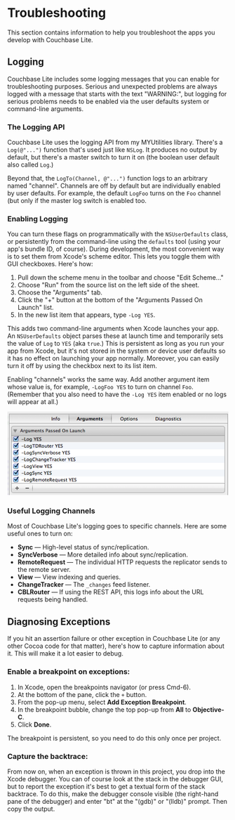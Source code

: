 # Troubleshooting
This section contains information to help you troubleshoot the apps you develop with Couchbase Lite.

## Logging

Couchbase Lite includes some logging messages that you can enable for troubleshooting purposes. Serious and unexpected problems are always logged with a message that starts with the text "WARNING:", but logging for serious problems needs to be enabled via the user defaults system or command-line arguments.

### The Logging API ##

Couchbase Lite uses the logging API from my MYUtilities library. There's a `Log(@"...")` function that's used just like `NSLog`. It produces no output by default, but there's a master switch to turn it on (the boolean user default also called `Log`.) 

Beyond that, the `LogTo(Channel, @"...")` function logs to an arbitrary named "channel". Channels are off by default but are individually enabled by user defaults. For example, the default `LogFoo` turns on the `Foo` channel (but only if the master log switch is enabled too.

### Enabling Logging ##

You can turn these flags on programmatically with the `NSUserDefaults` class, or persistently from the command-line using the `defaults` tool (using your app's bundle ID, of course). During development, the most convenient way is to set them from Xcode's scheme editor. This lets you toggle them with GUI checkboxes. Here's how:

1. Pull down the scheme menu in the toolbar and choose "Edit Scheme..."
2. Choose "Run" from the source list on the left side of the sheet.
3. Choose the "Arguments" tab.
4. Click the "+" button at the bottom of the "Arguments Passed On Launch" list.
5. In the new list item that appears, type `-Log YES`.

This adds two command-line arguments when Xcode launches your app. An `NSUserDefaults` object parses these at launch time and temporarily sets the value of `Log` to `YES` (aka `true`.) This is persistent as long as you run your app from Xcode, but it's not stored in the system or device user defaults so it has no effect on launching your app normally. Moreover, you can easily turn it off by using the checkbox next to its list item.

Enabling "channels" works the same way. Add another argument item whose value is, for example, `-LogFoo YES` to turn on channel `Foo`. (Remember that you also need to have the `-Log YES` item enabled or no logs will appear at all.)

<img src="images/logging.png">

### Useful Logging Channels ##

Most of Couchbase Lite's logging goes to specific channels. Here are some useful ones to turn on:

 * **Sync** &mdash; High-level status of sync/replication.
 * **SyncVerbose** &mdash; More detailed info about sync/replication.
 * **RemoteRequest** &mdash; The individual HTTP requests the replicator sends to the remote server.
 * **View** &mdash; View indexing and queries.
 * **ChangeTracker** &mdash; The `_changes` feed listener.
 * **CBLRouter** &mdash; If using the REST API, this logs info about the URL requests being handled.
 
## Diagnosing Exceptions

If you hit an assertion failure or other exception in Couchbase Lite (or any other Cocoa code for that matter), here's how to capture information about it. This will make it a lot easier to debug.
 

### Enable a breakpoint on exceptions:

  1. In Xcode, open the breakpoints navigator (or press Cmd-6).
  2. At the bottom of the pane, click the `+` button.
  3. From the pop-up menu, select **Add Exception Breakpoint**.  
  4. In the breakpoint bubble, change the top pop-up from **All** to **Objective-C**.
  5. Click **Done**.

The breakpoint is persistent, so you need to do this only once per project.

### Capture the backtrace:

From now on, when an exception is thrown in this project, you drop into the Xcode debugger. You can of course look at the stack in the debugger GUI, but to report the exception it's best to get a textual form of the stack backtrace. To do this, make the debugger console visible (the right-hand pane of the debugger) and enter "bt" at the "(gdb)" or "(lldb)" prompt. Then copy the output.

<!--
## Diagnosing Connection Problems

## Inspecting Your Data

-->